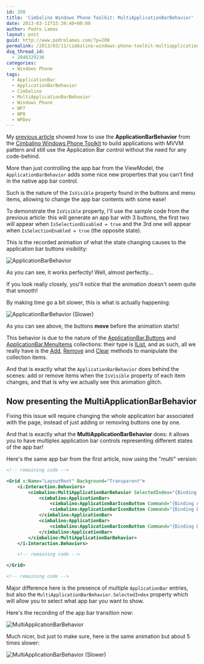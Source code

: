 ```yaml
---
id: 208
title: 'Cimbalino Windows Phone Toolkit: MultiApplicationBarBehavior'
date: 2013-03-11T15:39:40+00:00
author: Pedro Lamas
layout: post
guid: http://www.pedrolamas.com/?p=208
permalink: /2013/03/11/cimbalino-windows-phone-toolkit-multiapplicationbarbehavior/
dsq_thread_id:
  - 2046329236
categories:
  - Windows Phone
tags:
  - ApplicationBar
  - ApplicationBarBehavior
  - Cimbalino
  - MultiApplicationBarBehavior
  - Windows Phone
  - WP7
  - WP8
  - WPDev
---
```

My [previous article](http://www.pedrolamas.com/2013/03/05/cimbalino-windows-phone-toolkit-applicationbarbehavior/) showed how to use the **ApplicationBarBehavior** from the [Cimbalino Windows Phone Toolkit](http://cimbalino.org) to build applications with MVVM pattern and still use the Application Bar control without the need for any code-behind.

More than just controlling the app bar from the ViewModel, the `ApplicationBarBehavior` adds some nice new properties that you can't find in the native app bar control.

Such is the nature of the `IsVisible` property found in the buttons and menu items, allowing to change the app bar contents with some ease!

To demonstrate the `IsVisible` property, I'll use the sample code from the previous article: this will generate an app bar with 3 buttons, the first two will appear when `IsSelectionDisabled = true` and the 3rd one will appear when `IsSelectionEnabled = true` (the opposite state).

This is the recorded animation of what the state changing causes to the application bar buttons visibility:

![ApplicationBarBehavior](http://www.pedrolamas.com/wp-content/uploads/2013/03/ApplicationBarBehavior.gif)

As you can see, it works perfectly! Well, almost perfectly...

If you look really closely, you'll notice that the animation doesn't seem quite that smooth!

By making time go a bit slower, this is what is actually happening:

![ApplicationBarBehavior (Slower)](http://www.pedrolamas.com/wp-content/uploads/2013/03/ApplicationBarBehavior-Slower.gif)

As you can see above, the buttons **move** before the animation starts!

This behavior is due to the nature of the [ApplicationBar.Buttons](http://msdn.microsoft.com/en-us/library/windowsphone/develop/microsoft.phone.shell.applicationbar.buttons%28v=vs.105%29.aspx) and [ApplicationBar.MenuItems](http://msdn.microsoft.com/en-us/library/windowsphone/develop/microsoft.phone.shell.applicationbar.menuitems%28v=vs.105%29.aspx) collections: their type is [IList](http://msdn.microsoft.com/en-us/library/windowsphone/develop/system.collections.ilist%28v=vs.105%29.aspx), and as such, all we really have is the [Add](http://msdn.microsoft.com/en-us/library/system.collections.ilist.add.aspx), [Remove](http://msdn.microsoft.com/en-us/library/system.collections.ilist.remove.aspx) and [Clear](http://msdn.microsoft.com/en-us/library/system.collections.ilist.clear.aspx) methods to manipulate the collection items.

And that is exactly what the `ApplicationBarBehavior` does behind the scenes: add or remove items when the `IsVisible` property of each item changes, and that is why we actually see this animation glitch.

## Now presenting the MultiApplicationBarBehavior

Fixing this issue will require changing the whole application bar associated with the page, instead of just adding or removing buttons one by one.

And that is exactly what the **MultiApplicationBarBehavior** does: it allows you to have multiples application bar controls representing different states of the app bar!

Here's the same app bar from the first article, now using the "multi" version:

```xml
<!-- remaining code -->

<Grid x:Name="LayoutRoot" Background="Transparent">
    <i:Interaction.Behaviors>
        <cimbalino:MultiApplicationBarBehavior SelectedIndex="{Binding ApplicationBarSelectedIndex}">
            <cimbalino:ApplicationBar>
                <cimbalino:ApplicationBarIconButton Command="{Binding AddItemCommand, Mode=OneTime}" IconUri="/Images/appbar.add.rest.png" Text="add" />
                <cimbalino:ApplicationBarIconButton Command="{Binding EnableSelectionCommand, Mode=OneTime}" IconUri="/Images/appbar.manage.rest.png" Text="select" />
            </cimbalino:ApplicationBar>
            <cimbalino:ApplicationBar>
                <cimbalino:ApplicationBarIconButton Command="{Binding DeleteItemsCommand, Mode=OneTime}" CommandParameter="{Binding SelectedItems, ElementName=ItemsMultiselectList}" IconUri="/Images/appbar.delete.rest.png" Text="delete" />
            </cimbalino:ApplicationBar>
        </cimbalino:MultiApplicationBarBehavior>
    </i:Interaction.Behaviors>

    <!-- remaining code -->

</Grid>

<!-- remaining code -->
```

Major difference here is the presence of multiple `ApplicationBar` entries, but also the `MultiApplicationBarBehavior.SelectedIndex` property which will allow you to select what app bar you want to show.

Here's the recording of the app bar transition now:

![MultiApplicationBarBehavior](http://www.pedrolamas.com/wp-content/uploads/2013/03/MultiApplicationBarBehavior.gif)

Much nicer, but just to make sure, here is the same animation but about 5 times slower:

![MultiApplicationBarBehavior (Slower)](http://www.pedrolamas.com/wp-content/uploads/2013/03/MultiApplicationBarBehavior-Slower.gif)
